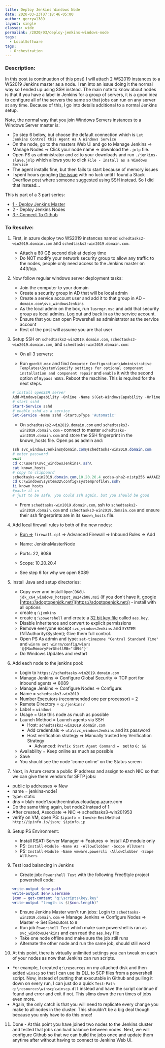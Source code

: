 ```yaml
---
title: Deploy Jenkins Windows Node
date: 2020-03-23T07:18:46-05:00
author: gerryw1389
layout: single
classes: wide
permalink: /2020/03/deploy-jenkins-windows-node
tags:
  - LocalSoftware
tags:
  - Orchestration
---
```

<!--more-->

### Description:

In this post (a continuation of [this](https://automationadmin.com/2020/03/deploy-jenkins-windows-master) post) I will attach 2 WS2019 instances to a WS2019 Jenkins master as a node. I ran into an issue doing it the normal way so I ended up using SSH instead. The main note to know about nodes is that if you have a label in Jenkins for a group of servers, it is a good idea to configure all of the servers the same so that jobs can run on any server at any time. Because of this, I go into details additional to a normal Jenkins setup.

Note, the normal way that you join Windows Servers instances to a Windows Server master is:
   - Do step 6 below, but choose the default connection which is `Let Jenkins Control this Agent As A Windows Service`
   - On the node, go to the masters Web UI and go to Manage Jenkins => Manage Nodes => Click your node name => download the `.jnlp` file. 
   - Open PS as administrator and `cd` to your downloads and run `./jenkins-slave.jnlp` which allows you to click `File - Install as a Windows Service`
   - The agent installs fine, but then fails to start because of memory issues
   - I spent hours googling [the issue](https://duckduckgo.com/?t=ffab&q=jenkins+windows+agent+There+is+insufficient+memory+for+the+Java+Runtime+Environment+to+continue.&ia=web) with no luck until I found a Stack Overflow post where someone suggested using SSH instead. So I did that instead...


This is part of a 3 part series:

   - [1 - Deploy Jenkins Master](https://automationadmin.com/2020/03/deploy-jenkins-windows-master)
   - 2 - Deploy Jenkins Nodes
   - [3 - Connect To Github](https://automationadmin.com/2020/04/connect-windows-to-github)

### To Resolve:

1. First, in azure deploy two WS2019 instances named `schedtasks2-win2019.domain.com` and `schedtasks3-win2019.domain.com`.

   - Attach a 80 GB second disk at deploy time
   - Do NOT modify your network security group to allow any traffic to the nodes, people only need access to the Jenkins master on 443/tcp.

2. Now follow regular windows server deployment tasks:
 
   - Join the computer to your domain
   - Create a security group in AD that will be local admin
   - Create a service account user and add it to that group in AD - `domain.com\svc_windowsJenkins`
   - As the local admin on the box, run `lusrmgr.msc` and add that security group as local admins. Log out and back in as the service account.
   - Ensure that you can open Powershell as administrator as the service account
   - Rest of the post will assume you are that user

3. Setup SSH on `schedtasks2-win2019.domain.com`, `schedtasks3-win2019.domain.com`, and `schedtasks-win2019.domain.com`:

   - On all 3 servers:

   - Run `gpedit.msc` and find `Computer Configuration\Administrative Templates\System\Specify settings for optional component installation and component repair` and `enable` it with the second option of `Bypass WSUS`. Reboot the machine. This is required for the next steps.

   ```powershell
   # install openSSH server
   Add-WindowsCapability -Online -Name $(Get-WindowsCapability -Online | ? Name -like 'OpenSSH.Server*' | Select -ExpandProperty Name)
   # start sshd
   Start-Service sshd
   # enable sshd as a service
   Set-Service -Name sshd -StartupType 'Automatic'
   ```

   - On `schedtasks2-win2019.domain.com` and `schedtasks3-win2019.domain.com` - connect to master `schedtasks-win2019.domain.com` and store the SSH fingerprint in the known_hosts file. Open ps as admin and:

   ```powershell
   ssh svc_windowsJenkins@domain.com@schedtasks-win2019.domain.com
   # enter password
   exit
   cd c:\users\svc_windowsJenkins\.ssh\
   cat known_hosts
   # copy to clipboard
   schedtasks-win2019.domain.com,10.20.20.4 ecdsa-sha2-nistp256 AAAAE2VjZHyui9NoYTItbmlzdHAyNTYAAAAIbmlzd8941NTYAAABBBAfKe3rbQTdwuL3xICPdRVx3rpHEFxDZdLW/LgdDBk2yOmbYICRLkos7iXiNkOR9OflZYcCKm0TjcPyPwesbZfY=
   cd C:\windows\system32\config\systemprofile\.ssh\
   ii known_hosts
   #paste it in
   # just to be safe, you could ssh again, but you should be good
   ```

   - From `schedtasks-win2019.domain.com`, ssh to `schedtasks2-win2019.domain.com` and `schedtasks3-win2019.domain.com` and ensure their ssh fingerprints are in its `known_hosts` file.


4. Add local firewall rules to both of the new nodes:

   - [Run =>](https://automationadmin.com/2016/05/command-prompt-overview/) `firewall.cpl` => Advanced Firewall => Inbound Rules => Add
   - Name: JenkinsMasterNode
   - Ports: 22, 8089
   - Scope: 10.20.20.4

   - See step 6 for why we open 8089

5. Install Java and setup directories:

   - Copy over and install `OpenJDK8U-jdk_x64_windows_hotspot_8u242b08.msi` (if you don't have it, google [https://adoptopenjdk.net/](https://adoptopenjdk.net/) - install with all options
   - create `q:\jenkins`
   - create `q:\powershell` and create a [32 bit key file](https://automationadmin.com/2016/05/using-passwords-with-powershell/) called `aes.key`.
   	- Disable Inheritence and convert to explicit permissions
     - Remove everyone except `svc_windowsJenkins` and `SYSTEM` (NTAuthority\System); Give them full control.
   - Open PS As admin and type: `set-timezone "Central Standard Time"` and `winrm set winrm/config/winrs '@{MaxMemoryPerShellMB="4096"}'`
   - Do Windows Updates and restart

6. Add each node to the jenkins pool:

   - Login to `https://schedtasks-win2019.domain.com`
   - Manage Jenkins => Configure Global Security => TCP port for inbound agents => 8089
   - Manage Jenkins => Configure Nodes => Configure:
   - Name = `schedtasks3-win2019`
   - Number Executors (recommended one per processor) = 2 
   - Remote Directory = `q:/jenkins/`
   - Label = `windows`
   - Usage = Use this node as much as possible
   - Launch Method = Launch agents via SSH
     - Host: `schedtasks3-win2019.domain.com`         
     - Add credentials => `uta\svc_windowsJenkins` and its password
     - Host verification strategy => Manually trusted key Verification Strategy
       - Advanced: `Prefix Start Agent Command = ` set to `G: && `
   - Availability = Keep online as much as possible
   - Save
   - You should see the node 'come online' on the Status screen


7.  Next, in Azure create a public IP address and assign to each NIC so that we can give them vendors for SFTP jobs:  

   - public ip addresses => New
   - name = jenkins-node1
   - type: static
   - dns = blah-node1.southcentralus.cloudapp.azure.com
   - Do the same thing again, but node2 instead of 1
   - After created, Associate => NIC => schedtasks3-win201953
   - verify on VM, open PS: `$ipinfo = Invoke-RestMethod http://ipinfo.io/json; $ipinfo.ip`

8. Setup PS Environment:

   - Install RSAT: Server Manager => Features => Install AD module only
   - PS: `Install-Module -Name Az -AllowClobber -Scope AllUsers`
   - PS: `Install-Module -Name vmware.powercli -AllowClobber -Scope AllUsers`


9. Test load balancing in Jenkins

   - Create job: `Powershell Test` with the following FreeStyle project powershell code:

   ```powershell
   write-output $env:path
   write-output $env:username
   $con = get-content "q:\scripts\key.key"
   write-output "length is $($con.length)"
   ```

   - Ensure Jenkins Master won't run jobs: Login to `schedtasks-win2019.domain.com` => Manage Jenkins => Configure Nodes => Master => Set Executors to `0`
   - Run job `Powershell Test` which make sure powershell is ran as `svc_windowsJenkins` and can read the `aes.key` file
   - Take one node offline and make sure the job still runs
   - Alternate the other node and run the same job, should still work!

10. At this point, there is virtually unlimited settings you can tweak on each of your nodes as now that Jenkins can run scripts.  

   - For example, I created `q:\resources` on my attached disk and then added `winscp` so that I can use its DLL to SCP files from a powershell script. Now, instead of putting that executable in Github and pulling it down on every run, I can just do a quick `Test-Path q:\resources\winscp\winscp.dll` instead and have the script continue if found and error and exit if not. This slims down the run times of jobs even more.
   - Again, the only catch is that you will need to replicate every change you make to all nodes in the cluster. This shouldn't be a big deal though because you only have to do this once!

11. Done - At this point you have joined two nodes to the Jenkins cluster and tested that jobs can load balance between nodes. Next, we will configure Github so that we can build the jobs once and update them anytime after without having to connect to Jenkins Web UI.

